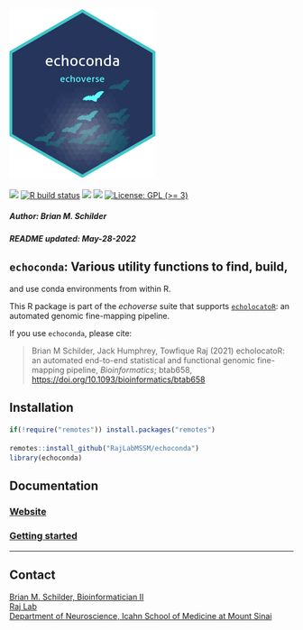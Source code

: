 <img src='https://github.com/RajLabMSSM/echoconda/raw/main/inst/hex/hex.png' height='300'><br><br>
[![](https://img.shields.io/badge/devel%20version-0.99.6-black.svg)](https://github.com/RajLabMSSM/echoconda)
[![R build
status](https://github.com/RajLabMSSM/echoconda/workflows/R-CMD-check-bioc/badge.svg)](https://github.com/RajLabMSSM/echoconda/actions)
[![](https://img.shields.io/github/last-commit/RajLabMSSM/echoconda.svg)](https://github.com/RajLabMSSM/echoconda/commits/main)
[![](https://app.codecov.io/gh/RajLabMSSM/echoconda/branch/main/graph/badge.svg)](https://app.codecov.io/gh/RajLabMSSM/echoconda)
[![License: GPL (\>=
3)](https://img.shields.io/badge/license-GPL%20(%3E=%203)-blue.svg)](https://cran.r-project.org/web/licenses/GPL%20(%3E=%203))
<h5>
Author: <i>Brian M. Schilder</i>
</h5>
<h5>
README updated: <i>May-28-2022</i>
</h5>

## `echoconda`: Various utility functions to find, build,

and use conda environments from within R.

This R package is part of the *echoverse* suite that supports
[`echolocatoR`](https://github.com/RajLabMSSM/echolocatoR): an automated
genomic fine-mapping pipeline.

If you use `echoconda`, please cite:

> Brian M Schilder, Jack Humphrey, Towfique Raj (2021) echolocatoR: an
> automated end-to-end statistical and functional genomic fine-mapping
> pipeline, *Bioinformatics*; btab658,
> <https://doi.org/10.1093/bioinformatics/btab658>

## Installation

``` r
if(!require("remotes")) install.packages("remotes")

remotes::install_github("RajLabMSSM/echoconda")
library(echoconda)
```

## Documentation

### [Website](https://rajlabmssm.github.io/echoconda)

### [Getting started](https://rajlabmssm.github.io/echoconda/articles/echoconda)

<hr>

## Contact

<a href="https://bschilder.github.io/BMSchilder/" target="_blank">Brian
M. Schilder, Bioinformatician II</a>  
<a href="https://rajlab.org" target="_blank">Raj Lab</a>  
<a href="https://icahn.mssm.edu/about/departments/neuroscience" target="_blank">Department
of Neuroscience, Icahn School of Medicine at Mount Sinai</a>
